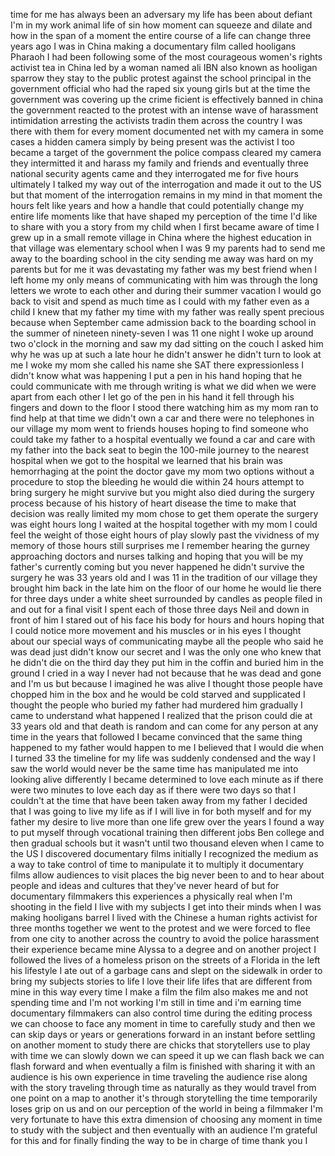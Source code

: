 
time for me has always been an adversary
my life has been about defiant I&#39;m in my
work animal life of sin how moment can
squeeze and dilate and how in the span
of a moment the entire course of a life
can change three years ago I was in
China making a documentary film called
hooligans Pharaoh I had been following
some of the most courageous women&#39;s
rights activist tea in China led by a
woman named ali IBN also known as
hooligan sparrow they stay to the public
protest against the school principal in
the government official who had the
raped six young girls but at the time
the government was covering up the crime
ficient is effectively banned in china
the government reacted to the protest
with an intense wave of harassment
intimidation arresting the activists
tradin them across the country I was
there with them for every moment
documented net with my camera in some
cases a hidden camera simply by being
present was the activist I too became a
target of the government the police
compass cleared my camera they
intermitted it and harass my family and
friends and eventually three national
security agents came and they
interrogated me for five hours
ultimately I talked my way out of the
interrogation and made it out to the US
but that moment of the interrogation
remains in my mind in that moment the
hours felt like years and how a handle
that could potentially change my entire
life moments like that have shaped my
perception of the time I&#39;d like to share
with you a story from my child
when I first became aware of time I grew
up in a small remote village in China
where the highest education in that
village was elementary school when I was
9 my parents had to send me away to the
boarding school in the city sending me
away was hard on my parents but for me
it was devastating my father was my best
friend when I left home my only means of
communicating with him was through the
long letters we wrote to each other and
during their summer vacation I would go
back to visit and spend as much time as
I could with my father even as a child I
knew that my father my time with my
father was really spent precious because
when September came admission back to
the boarding school in the summer of
nineteen ninety-seven I was 11 one night
I woke up around two o&#39;clock in the
morning and saw my dad sitting on the
couch I asked him why he was up at such
a late hour he didn&#39;t answer he didn&#39;t
turn to look at me I woke my mom she
called his name she SAT there
expressionless I didn&#39;t know what was
happening I put a pen in his hand hoping
that he could communicate with me
through writing is what we did when we
were apart from each other I let go of
the pen in his hand it fell through his
fingers and down to the floor I stood
there watching him as my mom ran to find
help at that time we didn&#39;t own a car
and there were no telephones in our
village my mom went to friends houses
hoping to find someone who could take my
father to a hospital eventually we found
a car and care with my father into the
back seat to begin the 100-mile journey
to the nearest hospital
when we got to the hospital we learned
that his brain was hemorrhaging at the
point the doctor gave my mom two options
without a procedure to stop the bleeding
he would die within 24 hours attempt to
bring surgery he might survive but you
might also died during the surgery
process because of his history of heart
disease the time to make that decision
was really limited my mom chose to get
them operate the surgery was eight hours
long I waited at the hospital together
with my mom I could feel the weight of
those eight hours of play slowly past
the vividness of my memory of those
hours still surprises me I remember
hearing the gurney approaching doctors
and nurses talking and hoping that you
will be my father&#39;s currently coming but
you never happened he didn&#39;t survive the
surgery he was 33 years old and I was 11
in the tradition of our village they
brought him back in the late him on the
floor of our home he would lie there for
three days under a white sheet
surrounded by candles as people filed in
and out for a final visit I spent each
of those three days Neil and down in
front of him I stared out of his face
his body for hours and hours hoping that
I could notice more movement and his
muscles or in his eyes I thought about
our special ways of communicating maybe
all the people who said he was dead just
didn&#39;t know our secret and I was the
only one who knew that he didn&#39;t die on
the third day they put him in the coffin
and buried him in the ground
I cried in a way I never had not because
that he was dead and gone and I&#39;m us but
because I imagined he was alive I
thought those people have chopped him in
the box and he would be cold starved and
supplicated I thought the people who
buried my father had murdered him
gradually I came to understand what
happened I realized that the prison
could die at 33 years old and that death
is random and can come for any person at
any time in the years that followed I
became convinced that the same thing
happened to my father would happen to me
I believed that I would die when I
turned 33 the timeline for my life was
suddenly condensed and the way I saw the
world would never be the same time has
manipulated me into looking alive
differently I became determined to love
each minute as if there were two minutes
to love each day as if there were two
days so that I couldn&#39;t at the time that
have been taken away from my father I
decided that I was going to live my life
as if I will live in for both myself and
for my father my desire to live more
than one life grew over the years I
found a way to put myself through
vocational training then different jobs
Ben college and then gradual schools but
it wasn&#39;t until two thousand eleven when
I came to the US I discovered
documentary films initially I recognized
the medium as a way to take control of
time to manipulate it to multiply it
documentary films allow audiences to
visit places the big never been to and
to hear about people and ideas and
cultures that they&#39;ve never heard of
but for documentary filmmakers this
experiences a physically real when I&#39;m
shooting in the field I live with my
subjects I get into their minds when I
was making hooligans barrel I lived with
the Chinese a human rights activist for
three months together we went to the
protest and we were forced to flee from
one city to another across the country
to avoid the police harassment their
experience became mine Alyssa to a
degree and on another project I followed
the lives of a homeless prison on the
streets of a Florida in the left his
lifestyle I ate out of a garbage cans
and slept on the sidewalk in order to
bring my subjects stories to life I love
their life lifes that are different from
mine in this way every time I make a
film the film also makes me and not
spending time and I&#39;m not working I&#39;m
still in time and i&#39;m earning time
documentary filmmakers can also control
time during the editing process we can
choose to face any moment in time to
carefully study and then we can skip
days or years or generations forward in
an instant before settling on another
moment to study there are chicks that
storytellers use to play with time we
can slowly down we can speed it up we
can flash back we can flash forward and
when eventually a film is finished with
sharing it with an audience is his own
experience in time traveling the
audience rise along with the story
traveling through time as naturally as
they would travel from one point on a
map to another it&#39;s through storytelling
the time temporarily loses grip on us
and on our perception of the world in
being a filmmaker I&#39;m very fortunate to
have
this extra dimension of choosing any
moment in time to study with the subject
and then eventually with an audience I&#39;m
grateful for this and for finally
finding the way to be in charge of time
thank you
I
